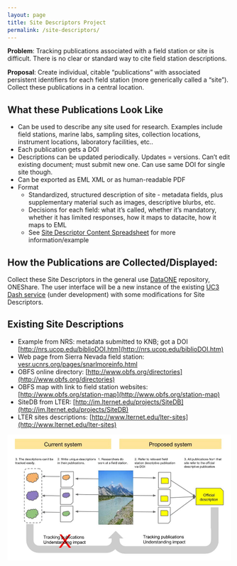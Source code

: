 ```yaml
---
layout: page
title: Site Descriptors Project
permalink: /site-descriptors/
---
```


**Problem**: Tracking publications associated with a field station or site is difficult. There is no clear or standard way to cite field station descriptions.

**Proposal**: Create individual, citable “publications” with associated persistent identifiers for each field station (more generically called a “site”). Collect these publications in a central location.

## What these Publications Look Like

* Can be used to describe any site used for research. Examples include field stations, marine labs, sampling sites, collection locations, instrument locations, laboratory facilities, etc..
* Each publication gets a DOI
* Descriptions can be updated periodically. Updates = versions. Can’t edit existing document; must submit new one. Can use same DOI for single site though.
* Can be exported as EML XML or as human-readable PDF
* Format
  * Standardized, structured description of site - metadata fields, plus supplementary material such as images, descriptive blurbs, etc.
  * Decisions for each field: what it’s called, whether it’s mandatory, whether it has limited responses, how it maps to datacite, how it maps to EML 
  * See [Site Descriptor Content Spreadsheet](https://docs.google.com/spreadsheets/d/19eWVdOzADhDsghOq-Y4Jw4HHE0GraoBgKdbOhNJ86s8/edit#gid=0) for more information/example

## How the Publications are Collected/Displayed:

Collect these Site Descriptors in the general use <a href="http://dataone.org" target="_blank">DataONE</a> repository, ONEShare. The user interface will be a new instance of the existing <a href="http://dash.cdlib.org" target="_blank">UC3 Dash service</a> (under development) with some modifications for Site Descriptors.

## Existing Site Descriptions

* Example from NRS: metadata submitted to KNB; got a DOI [http://nrs.ucop.edu/biblioDOI.htm](http://nrs.ucop.edu/biblioDOI.htm)
* Web page from Sierra Nevada field station: [vesr.ucnrs.org/pages/snarlmoreinfo.html](http://vesr.ucnrs.org/pages/snarlmoreinfo.html) 
* OBFS online directory: [http://www.obfs.org/directories](http://www.obfs.org/directories)
* OBFS map with link to field station websites: [http://www.obfs.org/station-map](http://www.obfs.org/station-map)
* SiteDB from LTER: [http://im.lternet.edu/projects/SiteDB](http://im.lternet.edu/projects/SiteDB)
* LTER sites descriptions:  [http://www.lternet.edu/lter-sites](http://www.lternet.edu/lter-sites) 


![Field Stations Visual](https://raw.githubusercontent.com/CDLUC3/dash/gh-pages/images/field-stations-visual.jpg)


